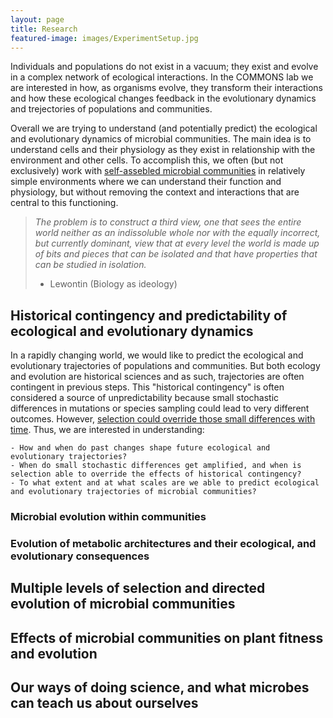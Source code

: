 ```yaml
---
layout: page
title: Research
featured-image: images/ExperimentSetup.jpg
---
```


 Individuals and populations do not exist in a vacuum; they exist and evolve in a complex network of ecological interactions.  In the COMMONS lab we are interested in how, as organisms evolve, they transform their interactions and how these ecological changes feedback in the evolutionary dynamics and trejectories of populations and communities. 


Overall we are trying to understand (and potentially predict) the ecological and evolutionary dynamics of microbial communities. The main idea is to understand cells and their physiology as they exist in relationship with the environment and other cells. To accomplish this, we often (but not exclusively) work with [self-assebled microbial communities](https://www.frontiersin.org/articles/10.3389/fmicb.2021.657467/full) in relatively simple environments where we can understand their function and physiology, but without removing the context and interactions that are central to this functioning.

> *The problem is to construct a third view, one that sees the entire world neither as an indissoluble whole nor with the equally incorrect, but currently dominant, view that at every level the world is made up of bits and pieces that can be isolated and that have properties that can be studied in isolation.*
> - Lewontin (Biology as ideology)


## Historical contingency and predictability of ecological and evolutionary dynamics
In a rapidly changing world, we would like to predict the ecological and evolutionary trajectories of populations and communities. But both ecology and evolution are historical sciences and as such, trajectories are often contingent in previous steps. This "historical contingency" is often considered a source of unpredictability because small stochastic differences in mutations or species sampling could lead to very different outcomes. However, [selection could override those small differences with time](https://onlinelibrary.wiley.com/doi/epdf/10.1111/evo.13654). Thus, we are interested in understanding: 

    - How and when do past changes shape future ecological and evolutionary trajectories? 
    - When do small stochastic differences get amplified, and when is selection able to override the effects of historical contingency? 
    - To what extent and at what scales are we able to predict ecological and evolutionary trajectories of microbial communities? 

### Microbial evolution within communities


### Evolution of metabolic architectures and their ecological, and evolutionary consequences

## Multiple levels of selection and directed evolution of microbial communities

## Effects of microbial communities on plant fitness and evolution

## Our ways of doing science, and what microbes can teach us about ourselves


